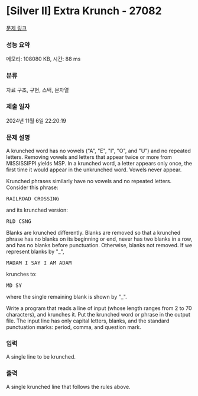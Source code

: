 # [Silver II] Extra Krunch - 27082 

[문제 링크](https://www.acmicpc.net/problem/27082) 

### 성능 요약

메모리: 108080 KB, 시간: 88 ms

### 분류

자료 구조, 구현, 스택, 문자열

### 제출 일자

2024년 11월 6일 22:20:19

### 문제 설명

<p> </p>

<p>A krunched word has no vowels ("A", "E", "I", "O", and "U") and no repeated letters. Removing vowels and letters that appear twice or more from MISSISSIPPI yields MSP. In a krunched word, a letter appears only once, the first time it would appear in the unkrunched word. Vowels never appear.</p>

<p>Krunched phrases similarly have no vowels and no repeated letters. Consider this phrase:</p>

<pre>RAILROAD CROSSING</pre>

<p>and its krunched version:</p>

<pre>RLD CSNG</pre>

<p>Blanks are krunched differently. Blanks are removed so that a krunched phrase has no blanks on its beginning or end, never has two blanks in a row, and has no blanks before punctuation. Otherwise, blanks not removed. If we represent blanks by "_",</p>

<pre>MADAM_I_SAY_I_AM_ADAM__</pre>

<p>krunches to:</p>

<pre>MD_SY</pre>

<p>where the single remaining blank is shown by "_".</p>

<p>Write a program that reads a line of input (whose length ranges from 2 to 70 characters), and krunches it. Put the krunched word or phrase in the output file. The input line has only capital letters, blanks, and the standard punctuation marks: period, comma, and question mark.</p>

### 입력 

 <p>A single line to be krunched.</p>

### 출력 

 <p>A single krunched line that follows the rules above.</p>


